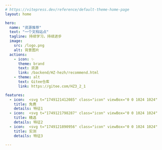 ```yaml
---
# https://vitepress.dev/reference/default-theme-home-page
layout: home

hero:
  name: "资源推荐"
  text: "一个文档站点"
  tagline: 持续学习，持续进步
  image:
    src: /logo.png
    alt: 背景图片
  actions:
    - icon: ✨
      theme: brand
      text: 资源
      link: /backend/HZ-hezh/recommend.html
    - theme: alt
      text: Gitee仓库
      link: https://gitee.com/HZ3_2_1

features:
  - icon:  <svg t="1749121412085" class="icon" viewBox="0 0 1024 1024" version="1.1" xmlns="http://www.w3.org/2000/svg" p-id="13251" width="32" height="32"><path d="M513.823 404.366l-0.022 0.023h0.033l-0.01-0.023z" fill="#32C7D0" p-id="13252"></path><path d="M513.044 859.522l226.003-230.316H624.205l-111.16 230.316z" fill="#BFEEF1" p-id="13253"></path><path d="M402.278 293.352l-114.48-113.825h-0.147L67.993 404.367h225.382l108.903-111.015z m331.373 111.014h226.003l-226.07-224.772L623.81 291.952l109.84 112.414z m226.025 0.023l-6.48 6.615 6.491-6.604-0.01-0.01zM67.97 404.4l11.21 11.459-11.199-11.47-0.01 0.011z" fill="#32C7D0" p-id="13254"></path><path d="M733.65 179.527h-0.146l0.08 0.067 0.067-0.067z m-219.68 0H287.798l114.48 113.825L513.97 179.527zM733.583 179.594l-0.079-0.067H513.97l109.84 112.425 109.773-112.358z" fill="#95E4E8" p-id="13255"></path><path d="M513.97 404.366L402.278 293.352 293.375 404.366H513.97z m0 0h219.68L623.81 291.952 513.97 404.366z" fill="#7FDEE3" p-id="13256"></path><path d="M513.97 404.366l109.84-112.414-109.84-112.425-111.692 113.825L513.97 404.366z" fill="#B4ECEF" p-id="13257"></path><path d="M287.708 629.015H401.78l-36.892-76.449-77.181 76.449z m374.033-77.589l-37.536 77.78h114.842l-77.306-77.78z" fill="#AAE9ED" p-id="13258"></path><path d="M67.97 404.366l0.011 0.023 0.012-0.023h-0.023z m445.83 0.023l0.023-0.023H293.375l219.67 0.023h0.756z" fill="#95E4E8" p-id="13259"></path><path d="M401.781 629.015H287.708l0.237 0.248 224.998 230.055L401.78 629.015z" fill="#BFEEF1" p-id="13260"></path><path d="M364.89 552.566l-71.515-148.2H67.993l-0.012 0.023 11.199 11.47 208.64 213.336 77.07-76.629z" fill="#BFEEF1" p-id="13261"></path><path d="M287.798 629.206h0.022v-0.01l-0.022 0.01z m671.89-224.84h-0.034l0.022 0.023 0.011-0.023z" fill="#95E4E8" p-id="13262"></path><path d="M959.654 404.366H733.65L661.763 551.37l77.284 77.836 214.15-218.202 6.48-6.615-0.023-0.023z" fill="#BFEEF1" p-id="13263"></path><path d="M513.834 404.39h0.113l0.023-0.024h-0.147l0.011 0.023z m0.147 0l218.722-0.024H513.97l0.011 0.023z" fill="#95E4E8" p-id="13264"></path><path d="M513.981 404.39l-0.011-0.024-0.023 0.023h0.034z" fill="#95E4E8" p-id="13265"></path><path d="M513.8 404.39l-0.756 0.755v0.147l0.858-0.858-0.068-0.045h-0.033z" fill="#B4ECEF" p-id="13266"></path><path d="M513.044 404.39v0.755l0.757-0.756h-0.757z m0.858 0.044l0.045-0.045h-0.113l0.068 0.045z" fill="#B4ECEF" p-id="13267"></path><path d="M661.74 551.426l71.91-147.06-219.816 0.023 147.907 147.037z" fill="#99E5E9" p-id="13268"></path><path d="M513.947 404.39l-0.045 0.044 147.839 146.992 0.022-0.056-147.782-146.98h-0.034z" fill="#B4ECEF" p-id="13269"></path><path d="M512.943 629.206l-111.162-0.191 111.162 230.507 111.15-230.316h-111.15z" fill="#99E5E9" p-id="13270"></path><path d="M464.92 453.123l48.124-47.83v-0.148l-48.124 47.978z" fill="#B4ECEF" p-id="13271"></path><path d="M513.834 404.39l-0.846 0.857-48.068 47.876-100.03 99.443 36.891 76.449 111.263 1.41 111.161-1.219 37.536-77.78L513.834 404.39z" fill="#8AE0E6" p-id="13272"></path><path d="M513.834 404.39h-3.104l-219.67-0.024 73.931 148.392 98.879-98.585 49.964-49.784z" fill="#99E5E9" p-id="13273"></path><path d="M347.245 331.553s-4.132 58.612-88.053 80.501c83.865 21.89 88.053 80.512 88.053 80.512 11.74-75.217 87.985-80.523 87.985-80.523s-76.245-5.272-87.985-80.49z m279.23 172.121s-1.378 19.541-29.351 26.834c27.94 7.293 29.35 26.834 29.35 26.834 3.906-25.073 29.352-26.834 29.352-26.834s-25.446-1.761-29.351-26.834z" fill="#FFFFFF" p-id="13274"></path></svg>
    title: 免费
    details: 特征1
  - icon:  <svg t="1749121798287" class="icon" viewBox="0 0 1024 1024" version="1.1" xmlns="http://www.w3.org/2000/svg" p-id="15259" width="32" height="32"><path d="M102.624 518.496a410.016 410.016 0 1 0 820 0c0-226.464-183.552-410.016-409.984-410.016-226.464 0-410.016 183.552-410.016 410.016z" fill="#FFF1B6" p-id="15260"></path><path d="M511.68 991.168c-264.384 0-479.552-215.168-479.552-479.52S247.296 32.128 511.68 32.128 991.168 247.296 991.168 511.68 776 991.168 511.648 991.168z m0-858.08C302.72 133.28 133.248 302.72 133.056 511.648c0.192 208.896 169.472 378.368 378.56 378.56 209.12-0.192 378.368-169.664 378.56-378.56-0.192-208.896-169.664-378.368-378.56-378.56z" fill="#F9D84E" p-id="15261"></path><path d="M511.04 283.616l72.64 145.824 161.28 22.848-116.352 114.016 28.288 160.896-144.48-75.36-144.064 76.32 26.944-160.672-117.152-113.6 161.28-24.032z" fill="#F7BC39" p-id="15262"></path></svg>
    title: 精选
    details: 特征2
  - icon:  <svg t="1749121890956" class="icon" viewBox="0 0 1024 1024" version="1.1" xmlns="http://www.w3.org/2000/svg" p-id="21046" width="32" height="32"><path d="M926 215.173333l-384-170.666666a21.333333 21.333333 0 0 0-17.333333 0l-384 170.666666A21.333333 21.333333 0 0 0 128 234.666667v217.813333c0 219.866667 129.373333 419.02 329.6 507.333333 32.793333 14.466667 57.566667 21.5 75.733333 21.5s42.94-7.033333 75.733334-21.5c200.226667-88.333333 329.6-287.486667 329.6-507.333333V234.666667a21.333333 21.333333 0 0 0-12.666667-19.493334z m-206.913333 205.246667l-213.333334 213.333333a21.333333 21.333333 0 0 1-30.173333 0l-128-128a21.333333 21.333333 0 0 1 30.173333-30.173333L490.666667 588.5l198.246666-198.253333a21.333333 21.333333 0 1 1 30.173334 30.173333z" fill="#1afa29" p-id="21047"></path></svg>
    title: 实测
    details: 特征3

---
```


<script setup>
import { VPTeamMembers,VPTeamPageTitle,VPTeamPage} from 'vitepress/theme'

const members = [
  {
    avatar: 'https://avatars.githubusercontent.com/u/191690156?s=400&u=e15d53c4f11a5a5004e9f235c9e7e417e932b010&v=4',
    name: 'HZ-hezh',
    title: '作者',
    links: [
      { icon: 'github', link: 'https://github.com/HZ-hezh' }
    ]
  },
  {
    avatar: 'https://avatars.githubusercontent.com/u/188431550?v=4',
    name: 'liganlin',
    title: '资源分享',
    links: [
      { icon: 'github', link: 'https://github.com/liganlin' },
       { icon: <svg t="1749698370381" class="icon" viewBox="0 0 1024 1024" version="1.1" xmlns="http://www.w3.org/2000/svg" p-id="3412" width="200" height="200"><path d="M516.170538 516.174692m-474.59393 0a474.59393 474.59393 0 1 0 949.18786 0 474.59393 474.59393 0 1 0-949.18786 0Z" fill="#70C4FF" p-id="3413"></path><path d="M516.170538 1007.384311c-270.856503 0-491.209619-220.35727-491.209619-491.209619C24.960919 245.318189 245.314035 24.965073 516.170538 24.965073c270.852349 0 491.209619 220.353116 491.209619 491.209619 0 270.852349-220.35727 491.209619-491.209619 491.209619z m0-949.18786c-252.529398 0-457.978241 205.448843-457.978241 457.978241s205.448843 457.978241 457.978241 457.97824 457.978241-205.448843 457.978241-457.97824S768.699936 58.196451 516.170538 58.196451z" fill="#6E6E96" p-id="3414"></path><path d="M509.889807 57.31582S462.39386 325.501351 565.764216 345.062171c103.362048 19.556666 148.062406-8.378461 201.137072 44.704512 53.070511 53.074665 172.337928 34.697713 175.997533-19.56082 0 0-72.635485-270.981121-433.009014-312.890043zM216.120269 872.070292s109.630317 16.686306 210.313086-25.32231c106.635339-44.484354 203.234802-151.128001 148.93473-277.984634-85.404642-199.479656-167.984618-93.932645-139.006856-250.531361 28.981916-156.598717-62.067907-219.007245-125.573071-219.007245-63.517626 0-340.654859 414.071282-94.667889 772.84555z" fill="#A3D9FF" opacity=".26" p-id="3415"></path><path d="M193.099232 863.484135s95.108205 15.764135 182.473498-23.951516c92.520311-42.062617 176.334001-142.903235 129.216061-262.831125-74.110128-188.621303-145.761133-88.815013-120.621596-236.881573 25.151999-148.058252-53.855603-207.081334-108.94492-207.081334-55.105933 0-295.551571 391.51133-82.123043 730.745548z" fill="#A3D9FF" opacity=".26" p-id="3416"></path><path d="M211.256026 152.523719c150.729224 23.129039 96.424998 151.884015 138.923777 302.430466 27.573736 97.667021 69.216807 83.398298 106.506568 155.834395 56.958582 75.318919-217.902302 326.851376-365.275157 116.716909C-54.669771 366.812108 211.256026 152.523719 211.256026 152.523719z" fill="#9EE3C3" p-id="3417"></path><path d="M236.669723 826.057295c-63.089772 0-118.025394-30.780564-158.862605-89.014401l-1.088327-1.549413-0.710321-1.752955C-1.748801 541.73793 36.143278 390.510235 81.624573 297.458221c49.27798-100.819848 116.372133-155.593467 119.205108-157.87397l5.703335-4.594238 7.244441 1.113251C331.150685 154.110517 338.141736 232.623802 346.233577 323.528238c3.43114 38.544245 7.323365 82.231046 19.934673 126.90648 14.692423 52.040338 32.791063 68.672643 53.747601 87.934381 15.975985 14.679961 34.062163 31.299804 50.931241 63.633935 14.156567 19.897288 13.37563 48.035957-2.259734 79.464534-34.593865 69.536659-133.095824 144.589727-231.917635 144.589727z m-130.574394-106.568876c34.672789 48.667354 78.59221 73.333344 130.574394 73.333344 90.958436 0 175.852146-73.266881 202.167244-126.15462 9.902951-19.90975 11.581135-36.625133 4.594238-45.859302l-0.864016-1.142329-0.65632-1.275254c-14.335186-27.852049-28.977762-41.306603-44.4802-55.554557-22.609799-20.777919-45.992228-42.266159-63.243467-103.370356-13.458708-47.666258-17.492167-92.998012-21.052078-132.991976-7.742911-86.966517-12.503306-140.423343-96.919315-156.258095-16.540919 14.937505-67.276925 64.605953-105.360085 143.110931-60.95881 125.664457-62.55807 262.307731-4.760395 406.162214z" fill="#6E6E96" p-id="3418"></path><path d="M556.538355 43.30464s-74.346901 253.430799 89.039324 253.430799c166.02812 0 197.15346 150.30137 300.984902 19.216044-110.731107-266.727504-390.024226-272.646844-390.024226-272.646843z" fill="#9EE3C3" p-id="3419"></path><path d="M866.283878 386.231695h-0.016615c-26.73049-0.004154-50.353846-13.263474-77.707425-28.616371-36.974062-20.748842-78.87883-44.264196-142.986313-44.264196-40.911981 0-72.336403-14.268723-93.405096-42.403239-56.634577-75.634617-13.437939-225.956757-11.572828-232.316412l3.576527-12.204223 12.71931 0.270005c2.978362 0.062309 73.943971 1.956497 159.518924 37.572227 79.223606 32.973835 186.124796 102.29449 245.496808 245.314035l3.746837 9.026473-6.06888 7.663986c-32.845064 41.460298-61.623437 59.957714-93.301249 59.957715z m-297.125907-325.409965c-3.443602 14.335186-8.677544 39.229642-11.277899 67.252002-5.138402 55.346861 2.093577 97.874717 20.910845 122.981024 14.655038 19.556666 36.500515 29.064994 66.782608 29.064994 72.78918 0 120.725444 26.900801 159.248919 48.517812 24.250598 13.608249 43.408488 24.3586 61.453127 24.362754h0.008307c11.963296 0 31.0298-4.315925 61.041888-39.777959-44.542509-101.280933-119.367111-174.535353-222.533925-217.798454-59.35955-24.890302-112.106055-32.383978-135.63387-34.602173z" fill="#6E6E96" p-id="3420"></path><path d="M759.116837 923.923704s-106.942729-170.992057 0-242.227671c106.955191-71.231459 231.651784-67.04846 231.651785-165.529649 0 270.287416-231.651784 407.75732-231.651785 407.75732z" fill="#9EE3C3" p-id="3421"></path><path d="M753.637814 946.500272l-8.606927-13.761945c-1.146483-1.83188-28.250826-45.535296-42.100003-99.050277-19.432048-75.06553-3.186058-132.406273 46.976707-165.820424 39.088409-26.032631 80.137469-42.24539 116.355518-56.547344 70.894992-27.997436 107.893978-44.949593 107.893977-95.149744h33.231379c0 144.668652-65.137655 251.690306-119.77835 315.997177-59.03139 69.470196-117.547693 104.587455-120.010969 106.045482l-13.961332 8.287075z m212.909287-347.978225c-23.806129 18.318797-55.500556 30.838719-88.079769 43.703417-34.681097 13.699636-73.98551 29.222843-110.141249 53.298977-75.509999 50.299845-25.052305 163.90962-3.505911 204.680367 20.304372-14.281185 59.480013-44.662972 98.215339-90.451658 54.507768-64.431489 89.15148-135.206017 103.51159-211.231103z" fill="#6E6E96" p-id="3422"></path><path d="M511.983384 37.385301C249.870888 37.385301 37.385301 249.870888 37.385301 511.983384c0 262.108343 212.481433 474.59393 474.593929 474.59393 262.108343 0 474.59393-212.485587 474.59393-474.59393C986.577314 249.870888 774.091727 37.385301 511.983384 37.385301z m342.823207 528.524303c-16.752769 58.499688-117.863391 40.421818-158.023512 83.917538-32.674753 35.395572-1.067558 135.488483-44.928823 156.661025-50.482618 24.346139-107.104732 37.991773-166.925368 37.991773-66.238445 0 80.764711-120.833446 26.352483-150.317986-19.361432-10.488654-29.297614 47.304867-38.411319-81.067947-3.348061-47.130402-71.173305-68.988341-115.582888-176.911397-11.157435-27.104343-31.993509-217.972918-40.164274-207.073026-50.283229 67.04846-8.382615 277.178773 39.109178 386.917092 30.020396 69.358041-173.243483 189.917327-173.243483 82.143813 0-213.449297-96.34192-87.730839-82.750286-238.401908 19.087273-211.592494 172.23408-384.682282 384.694743-384.682282 89.625027 0 180.77039 25.779242 245.849891 77.358495 30.768102 24.371062 55.71656 54.536846 71.925165 90.447504 28.450214 63.039925-198.956262 22.518413-178.282191 32.869987 42.158157 21.106079 257.202561 99.532132 234.451528 93.35525-296.739593-80.631786-11.336054 68.568795 10.737889 90.6552 36.824521 36.832829-5.150864 72.431943-14.808733 106.136869z" fill="#6E6E96" opacity=".2" p-id="3423"></path><path d="M674.71329 562.968627s-47.491794 39.109178-19.556666 67.052613 82.40551-26.531102 97.775023-41.900614c15.373666-15.37782 10.035876-64.780418-78.218357-25.151999z" fill="#9EE3C3" p-id="3424"></path><path d="M674.430823 654.483689h-0.008307c-11.975758-0.004154-22.701185-4.403158-31.017338-12.719311-9.524944-9.529098-14.231338-21.351161-13.60825-34.182626 1.428949-29.509464 30.98826-54.669771 34.357092-57.444591l1.723877-1.416488 2.031268-0.918017c24.40014-10.953893 45.277753-16.511841 62.055446-16.511841 29.899933 0 40.276431 17.263701 43.354486 24.682606 6.081342 14.675807 2.525585 32.720446-8.636004 43.882035-23.448891 23.461353-58.312761 54.628232-90.25227 54.628233z m9.271555-77.325264c-7.431367 6.667045-20.21714 21.185004-20.715611 32.06828-0.108002 2.421737 0.265851 5.391791 3.921303 9.047243 2.114346 2.1185 4.291002 2.978362 7.522753 2.982516 9.977721 0 29.659005-7.78445 66.745224-44.878976 1.316793-1.316793 2.500661-5.113478 1.441411-7.676449-1.275254-3.073902-7.369058-4.170538-12.652847-4.170538-8.046147 0-22.535028 2.222348-46.262233 12.627924z" fill="#6E6E96" p-id="3425"></path></svg>, link: '' }
    ]
  },
  {
    avatar: 'https://avatars.githubusercontent.com/u/179852060?v=4',
    name: 'AfterECH0',
    title: '资源分享',
    links: [
      { icon: 'github', link: 'https://github.com/After-M' }
    ]
  },
  {
   
  }
]
</script>



<VPTeamPage>

  <VPTeamPageTitle>
    <template #title>
      贡献成员
    </template>
  </VPTeamPageTitle>
  <VPTeamMembers size="small" :members="members" />

</VPTeamPage>

